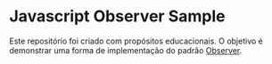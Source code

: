 # Javascript Observer Sample
Este repositório foi criado com propósitos educacionais.
O objetivo é demonstrar uma forma de implementação do padrão [Observer](https://refactoring.guru/pt-br/design-patterns/observer).
